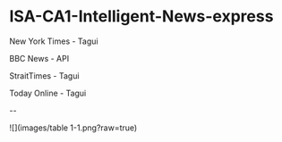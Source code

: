 # ISA-CA1-Intelligent-News-express

New York Times - Tagui

BBC News - API

StraitTimes - Tagui

Today Online - Tagui

--

![](images/table 1-1.png?raw=true)
